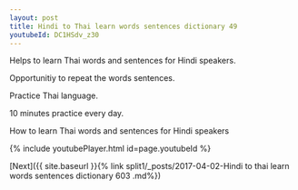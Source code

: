 ```yaml
---
layout: post
title: Hindi to Thai learn words sentences dictionary 49 
youtubeId: DC1HSdv_z30
---
```

 
 
Helps to learn Thai words and sentences for Hindi speakers.

Opportunitiy to repeat the words sentences. 

Practice Thai language. 
 
10 minutes practice every day. 
 
How to learn Thai words and sentences for Hindi speakers 
 
{% include youtubePlayer.html id=page.youtubeId %}
 
 
[Next]({{ site.baseurl }}{% link  split1/_posts/2017-04-02-Hindi to thai learn words sentences dictionary 603 .md%})
 
